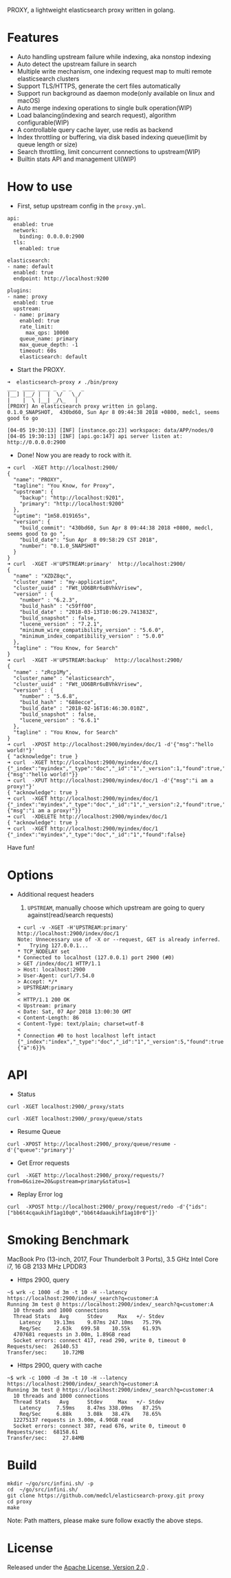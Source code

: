 
PROXY, a lightweight elasticsearch proxy written in golang.

# Features
- Auto handling upstream failure while indexing, aka nonstop indexing
- Auto detect the upstream failure in search
- Multiple write mechanism, one indexing request map to multi remote elasticsearch clusters
- Support TLS/HTTPS, generate the cert files automatically
- Support run background as daemon mode(only available on linux and macOS)
- Auto merge indexing operations to single bulk operation(WIP)
- Load balancing(indexing and search request), algorithm configurable(WIP)
- A controllable query cache layer, use redis as backend
- Index throttling or buffering, via disk based indexing queue(limit by queue length or size)
- Search throttling, limit concurrent connections to upstream(WIP)
- Builtin stats API and management UI(WIP)

# How to use

- First, setup upstream config in the `proxy.yml`.

```
api:
  enabled: true
  network:
    binding: 0.0.0.0:2900
  tls:
    enabled: true
    
elasticsearch:
- name: default
  enabled: true
  endpoint: http://localhost:9200

plugins:
- name: proxy
  enabled: true
  upstream:
  - name: primary
    enabled: true
    rate_limit:
      max_qps: 10000
    queue_name: primary
    max_queue_depth: -1
    timeout: 60s
    elasticsearch: default
```
- Start the PROXY.

```
➜  elasticsearch-proxy ✗ ./bin/proxy
___  ____ ____ _  _ _   _
|__] |__/ |  |  \/   \_/
|    |  \ |__| _/\_   |
[PROXY] An elasticsearch proxy written in golang.
0.1.0_SNAPSHOT,  430bd60, Sun Apr 8 09:44:38 2018 +0800, medcl, seems good to go

[04-05 19:30:13] [INF] [instance.go:23] workspace: data/APP/nodes/0
[04-05 19:30:13] [INF] [api.go:147] api server listen at: http://0.0.0.0:2900

```

- Done! Now you are ready to rock with it.

```
➜ curl  -XGET http://localhost:2900/
{
  "name": "PROXY",
  "tagline": "You Know, for Proxy",
  "upstream": {
    "backup": "http://localhost:9201",
    "primary": "http://localhost:9200"
  },
  "uptime": "1m58.019165s",
  "version": {
    "build_commit": "430bd60, Sun Apr 8 09:44:38 2018 +0800, medcl, seems good to go ",
    "build_date": "Sun Apr  8 09:58:29 CST 2018",
    "number": "0.1.0_SNAPSHOT"
  }
}
➜ curl  -XGET -H'UPSTREAM:primary'  http://localhost:2900/
{
  "name" : "XZDZ8qc",
  "cluster_name" : "my-application",
  "cluster_uuid" : "FWt_UO6BRr6uBVhkVrisew",
  "version" : {
    "number" : "6.2.3",
    "build_hash" : "c59ff00",
    "build_date" : "2018-03-13T10:06:29.741383Z",
    "build_snapshot" : false,
    "lucene_version" : "7.2.1",
    "minimum_wire_compatibility_version" : "5.6.0",
    "minimum_index_compatibility_version" : "5.0.0"
  },
  "tagline" : "You Know, for Search"
}
➜ curl  -XGET -H'UPSTREAM:backup'  http://localhost:2900/
{
  "name" : "zRcp1My",
  "cluster_name" : "elasticsearch",
  "cluster_uuid" : "FWt_UO6BRr6uBVhkVrisew",
  "version" : {
    "number" : "5.6.8",
    "build_hash" : "688ecce",
    "build_date" : "2018-02-16T16:46:30.010Z",
    "build_snapshot" : false,
    "lucene_version" : "6.6.1"
  },
  "tagline" : "You Know, for Search"
}
➜ curl  -XPOST http://localhost:2900/myindex/doc/1 -d'{"msg":"hello world!"}'
{ "acknowledge": true }
➜ curl  -XGET http://localhost:2900/myindex/doc/1
{"_index":"myindex","_type":"doc","_id":"1","_version":1,"found":true,"_source":{"msg":"hello world!"}}
➜ curl  -XPUT http://localhost:2900/myindex/doc/1 -d'{"msg":"i am a proxy!"}'
{ "acknowledge": true }
➜ curl  -XGET http://localhost:2900/myindex/doc/1
{"_index":"myindex","_type":"doc","_id":"1","_version":2,"found":true,"_source":{"msg":"i am a proxy!"}}
➜ curl  -XDELETE http://localhost:2900/myindex/doc/1
{ "acknowledge": true }
➜ curl  -XGET http://localhost:2900/myindex/doc/1
{"_index":"myindex","_type":"doc","_id":"1","found":false}
```

Have fun!

# Options

- Additional request headers
  1. `UPSTREAM`, manually choose which upstream are going to query against(read/search requests)

    ```
    ➜ curl -v -XGET -H'UPSTREAM:primary'  http://localhost:2900/index/doc/1
    Note: Unnecessary use of -X or --request, GET is already inferred.
    *   Trying 127.0.0.1...
    * TCP_NODELAY set
    * Connected to localhost (127.0.0.1) port 2900 (#0)
    > GET /index/doc/1 HTTP/1.1
    > Host: localhost:2900
    > User-Agent: curl/7.54.0
    > Accept: */*
    > UPSTREAM:primary
    >
    < HTTP/1.1 200 OK
    < Upstream: primary
    < Date: Sat, 07 Apr 2018 13:00:30 GMT
    < Content-Length: 86
    < Content-Type: text/plain; charset=utf-8
    <
    * Connection #0 to host localhost left intact
    {"_index":"index","_type":"doc","_id":"1","_version":5,"found":true,"_source":{"a":6}}%
    ```

# API

- Status
```
curl -XGET localhost:2900/_proxy/stats
```
```
curl -XGET localhost:2900/_proxy/queue/stats
```
- Resume Queue
```
curl -XPOST http://localhost:2900/_proxy/queue/resume -d'{"queue":"primary"}'
```
- Get Error requests
```
curl  -XGET http://localhost:2900/_proxy/requests/?from=0&size=20&upstream=primary&status=1
```
- Replay Error log
```
curl  -XPOST http://localhost:2900/_proxy/request/redo -d'{"ids":["bb6t4cqaukihf1ag10q0","bb6t4daaukihf1ag10r0"]}'
```

# Smoking Benchmark

MacBook Pro (13-inch, 2017, Four Thunderbolt 3 Ports), 3.5 GHz Intel Core i7, 16 GB 2133 MHz LPDDR3

- Https 2900, query
```
~$ wrk -c 1000 -d 3m -t 10 -H --latency  https://localhost:2900/index/_search?q=customer:A
Running 3m test @ https://localhost:2900/index/_search?q=customer:A
  10 threads and 1000 connections
  Thread Stats   Avg      Stdev     Max   +/- Stdev
    Latency    19.13ms    9.07ms 247.10ms   75.79%
    Req/Sec     2.63k   699.58    10.55k    61.93%
  4707681 requests in 3.00m, 1.89GB read
  Socket errors: connect 417, read 290, write 0, timeout 0
Requests/sec:  26140.53
Transfer/sec:     10.72MB
```

- Https 2900, query with cache
```
~$ wrk -c 1000 -d 3m -t 10 -H --latency  https://localhost:2900/index/_search?q=customer:A
Running 3m test @ https://localhost:2900/index/_search?q=customer:A
  10 threads and 1000 connections
  Thread Stats   Avg      Stdev     Max   +/- Stdev
    Latency     7.59ms    8.47ms 338.09ms   87.25%
    Req/Sec     6.88k     3.08k   38.47k    78.65%
  12275137 requests in 3.00m, 4.90GB read
  Socket errors: connect 387, read 676, write 0, timeout 0
Requests/sec:  68158.61
Transfer/sec:     27.84MB
```

# Build

```
mkdir ~/go/src/infini.sh/ -p
cd  ~/go/src/infini.sh/
git clone https://github.com/medcl/elasticsearch-proxy.git proxy
cd proxy
make
```
Note: Path matters, please make sure follow exactly the above steps.


License
=======
Released under the [Apache License, Version 2.0](https://infini.sh/LICENSE) .

